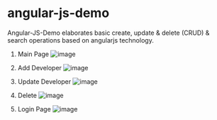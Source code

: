 # angular-js-demo

Angular-JS-Demo elaborates basic create, update & delete (CRUD) & search operations based on angularjs technology.

1. Main Page
![image](https://user-images.githubusercontent.com/50480445/179550471-f817c3b6-000e-420b-8ceb-d9c44e990158.png)

2. Add Developer
![image](https://user-images.githubusercontent.com/50480445/179550608-cf62e46e-442a-4b42-af30-8a0cd7b4f3f2.png)

3. Update Developer
![image](https://user-images.githubusercontent.com/50480445/179550817-563b412a-792a-4504-a50a-c2a1d117c91b.png)

4. Delete
![image](https://user-images.githubusercontent.com/50480445/179550949-6a36e0e5-14e7-4186-8011-14e2e9e89722.png)

5. Login Page
![image](https://user-images.githubusercontent.com/50480445/179551156-c4563456-2ed9-49a7-967b-74ddd6e687f4.png)


